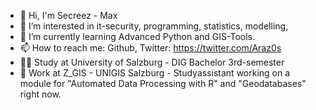 - 👋 Hi, I'm Secreez - Max
- 👀 I’m interested in it-security, programming, statistics, modelling, 
- 🌱 I’m currently learning Advanced Python and GIS-Tools.
- 📫 How to reach me: Github, Twitter: https://twitter.com/Araz0s
- 👨‍🎓 Study at University of Salzburg - DIG Bachelor 3rd-semester
- 💼 Work at Z_GIS - UNIGIS Salzburg - Studyassistant working on a module for "Automated Data Processing with R" and "Geodatabases" right now.
